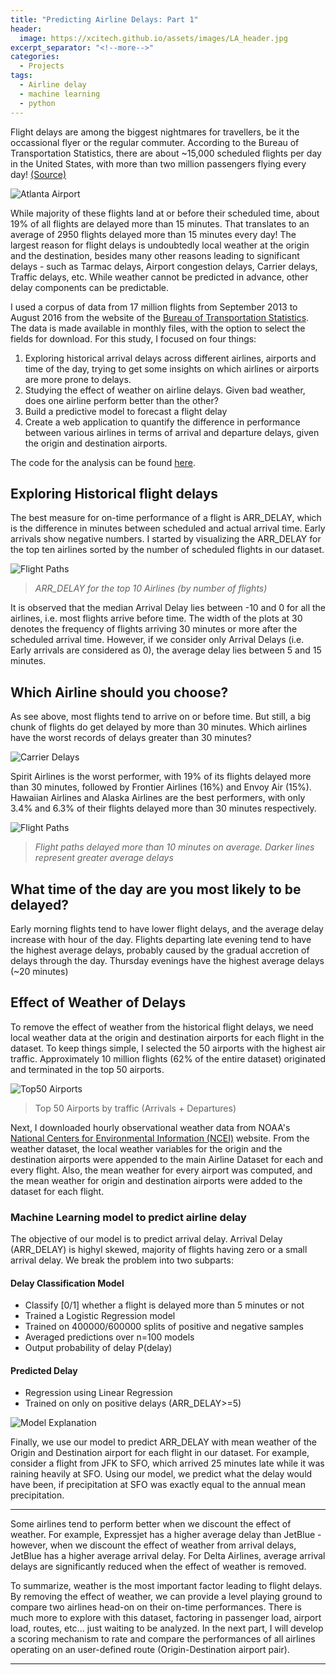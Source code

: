 ```yaml
---
title: "Predicting Airline Delays: Part 1"
header:
  image: https://xcitech.github.io/assets/images/LA_header.jpg
excerpt_separator: "<!--more-->"
categories:
  - Projects
tags:
  - Airline delay
  - machine learning
  - python
---
```



Flight delays are among the biggest nightmares for travellers, be it the occassional flyer or the regular commuter. According to the Bureau of Transportation Statistics, there are about ~15,000 scheduled flights per day in the United States, with more than two million passengers flying every day! [(Source)](http://www.nytimes.com/2013/02/12/business/2012-was-the-safest-year-for-airlines-globally-since-1945.html?pagewanted=all&_r=0) 

![Atlanta Airport][busy_airport]

While majority of these flights land at or before their scheduled time, about 19% of all flights are delayed more than 15 minutes. That translates to an average of 2950 flights delayed more than 15 minutes every day! The largest reason for flight delays is undoubtedly local weather at the origin and the destination, besides many other reasons leading to significant delays - such as Tarmac delays, Airport congestion delays, Carrier delays, Traffic delays, etc. While weather cannot be predicted in advance, other delay components can be predictable. 

I used a corpus of data from 17 million flights from September 2013 to August 2016 from the website of the [Bureau of Transportation Statistics](http://www.transtats.bts.gov/DL_SelectFields.asp?Table_ID=236). The data is made available in monthly files, with the option to select the fields for download. For this study, I focused on four things:

1. Exploring historical arrival delays across different airlines, airports and time of the day, trying to get some insights on which airlines or airports are more prone to delays.
2. Studying the effect of weather on airline delays. Given bad weather, does one airline perform better than the other?
3. Build a predictive model to forecast a flight delay
4. Create a web application to quantify the difference in performance between various airlines in terms of arrival and departure delays, given the origin and destination airports. 

The code for the analysis can be found [here](https://github.com/xcitech/airline-delay).


## Exploring Historical flight delays

The best measure for on-time performance of a flight is ARR_DELAY, which is the difference in minutes between scheduled and actual arrival time. Early arrivals show negative numbers. I started by visualizing the ARR_DELAY for the top ten airlines sorted by the number of scheduled flights in our dataset.

![Flight Paths][violin_plot]

> *ARR_DELAY for the top 10 Airlines (by number of flights)*

It is observed that the median Arrival Delay lies between -10 and 0 for all the airlines, i.e. most flights arrive before time. The width of the plots at 30 denotes the frequency of flights arriving 30 minutes or more after the scheduled arrival time. However, if we consider only Arrival Delays (i.e. Early arrivals are considered as 0), the average delay lies between 5 and 15 minutes.  

<script
    src="https://xcitech.github.io/assets/bokeh_js/interact_barchart_select.js"
    id="c5bda6c6-c641-40fc-a717-00c1664383a3"
    data-bokeh-model-id="240d4c27-2526-439b-bbc2-4076fdecc10c"
    data-bokeh-doc-id="05cacb08-3476-4ae1-8f9c-9ebe42f821e5"
></script>

## Which Airline should you choose?
As see above, most flights tend to arrive on or before time. But still, a big chunk of flights do get delayed by more than 30 minutes. Which airlines have the worst records of delays greater than 30 minutes?

![Carrier Delays][carrier_delay]

Spirit Airlines is the worst performer, with 19% of its flights delayed more than 30 minutes, followed by Frontier Airlines (16%) and Envoy Air (15%). Hawaiian Airlines and Alaska Airlines are the best performers, with only 3.4% and 6.3% of their flights delayed more than 30 minutes respectively.

![Flight Paths][flight_paths]

> *Flight paths delayed more than 10 minutes on average. Darker lines represent greater average delays*

## What time of the day are you most likely to be delayed?

<script
    src="https://xcitech.github.io/assets/bokeh_js/heatmap1.js"
    id="c2630dce-04b3-4c53-a510-4667753d1f52"
    data-bokeh-model-id="b4e30841-a61c-4501-87da-b6cf79237375"
    data-bokeh-doc-id="b46ea07f-5c98-4797-9a2c-69a60b83ae38"
></script>


Early morning flights tend to have lower flight delays, and the average delay increase with hour of the day. Flights departing late evening tend to have the highest average delays, probably caused by the gradual accretion of delays through the day. Thursday evenings have the highest average delays (~20 minutes)


## Effect of Weather of Delays

To remove the effect of weather from the historical flight delays, we need local weather data at the origin and destination airports for each flight in the dataset. To keep things simple, I selected the 50 airports with the highest air traffic. Approximately  10 million flights (62% of the entire dataset) originated and terminated in the top 50 airports.

![Top50 Airports][top50]

> Top 50 Airports by traffic (Arrivals + Departures)

Next, I downloaded hourly observational weather data from NOAA's [National Centers for Environmental Information (NCEI)](https://www.ncdc.noaa.gov) website. From the weather dataset, the local weather variables for the origin and the destination airports were appended to the main Airline Dataset for each and every flight. Also, the mean weather for every airport was computed, and the mean weather for origin and destination airports were added to the dataset for each flight. 

### Machine Learning model to predict airline delay
The objective of our model is to predict arrival delay. Arrival Delay (ARR_DELAY) is highyl skewed, majority of flights having zero or a small arrival delay. We break the problem into two subparts: 

#### Delay Classification Model
* Classify [0/1] whether a flight is delayed more than 5 minutes or not
* Trained a Logistic Regression model
* Trained on 400000/600000 splits of positive and negative samples
* Averaged predictions over n=100 models
* Output probability of delay P(delay)

#### Predicted Delay
* Regression using Linear Regression
* Trained on only on positive delays (ARR_DELAY>=5)

![Model Explanation][model]

Finally, we use our model to predict ARR_DELAY with mean weather of the Origin and Destination airport for each flight in our dataset. For example, consider a flight from JFK to SFO, which arrived 25 minutes late while it was raining heavily at SFO. Using our model, we predict what the delay would have been, if precipitation at SFO was exactly equal to the annual mean precipitation. 

<script
    src="https://xcitech.github.io/assets/bokeh_js/interact_barchart2.js"
    id="9c176959-b0dc-40c6-94f6-c2e1bf976718"
    data-bokeh-model-id="0b5e5e96-1592-49f2-8699-471b9a23259f"
    data-bokeh-doc-id="0f42d7dc-ed11-441b-8dd4-5e3cf3688c30"
></script>

---

Some airlines tend to perform better when we discount the effect of weather. For example, Expressjet has a higher average delay than JetBlue - however, when we discount the effect of weather from arrival delays, JetBlue has a higher average arrival delay. For Delta Airlines, average arrival delays are significantly reduced when the effect of weather is removed. 

To summarize, weather is the most important factor leading to flight delays. By removing the effect of weather, we can provide a level playing ground to compare two airlines head-on on their on-time performances. There is much more to explore with this dataset, factoring in passenger load, airport load, routes, etc... just waiting to be analyzed. In the next part, I will develop a scoring mechanism to rate and compare the performances of all airlines operating on an user-defined route (Origin-Destination airport pair).

---

[busy_airport]: https://xcitech.github.io/assets/images/busy_airport.jpg "ATL_AIRPORT"
[violin_plot]: https://xcitech.github.io/assets/images/delay_violin_plot.png "ARR_DELAY"
[carrier_delay]: https://xcitech.github.io/assets/images/carrier_delay.png "CARRIER_DELAY"
[top50]: https://xcitech.github.io/assets/images/top50.png "TOP 50 AIRPORTS"
[flight_paths]: https://xcitech.github.io/assets/images/flight_paths.png "Flight paths"
[model]: https://xcitech.github.io/assets/images/model_explain.png "Model Explanation"